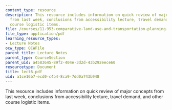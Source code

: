 ```yaml
---
content_type: resource
description: This resource includes information on quick review of major concepts
  from last week, conclusions from accessibility lecture, travel demand, and other
  course logistic items.
file: /courses/11-953-comparative-land-use-and-transportation-planning-spring-2006/a1ce16b7ecd0c4b48ca97dd0a743b948_lect6.pdf
file_type: application/pdf
learning_resource_types:
- Lecture Notes
ocw_type: OCWFile
parent_title: Lecture Notes
parent_type: CourseSection
parent_uid: a4583645-89f2-404e-3d2d-43b292eece60
resourcetype: Document
title: lect6.pdf
uid: a1ce16b7-ecd0-c4b4-8ca9-7dd0a743b948
---
```

This resource includes information on quick review of major concepts from last week, conclusions from accessibility lecture, travel demand, and other course logistic items.

